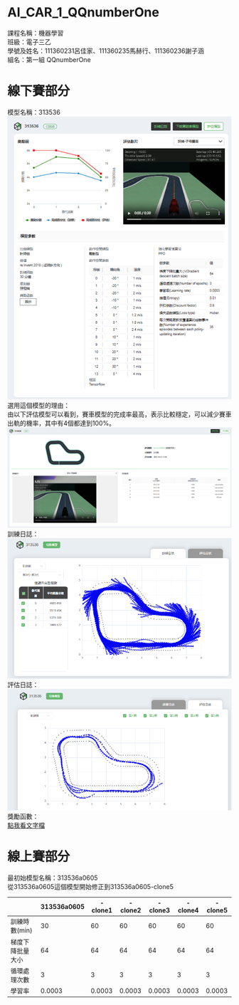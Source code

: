 # AI_CAR_1_QQnumberOne
課程名稱：機器學習<br>
班級：電子三乙<br>
學號及姓名：111360231呂佳家、111360235馬赫行、111360236謝子涵<br>
組名：第一組 QQnumberOne<br>

# 線下賽部分
模型名稱：313536<br>
![Logo](image/313536(1).png)<br>
選用這個模型的理由：<br>
由以下評估模型可以看到，賽車模型的完成率最高，表示比較穩定，可以減少賽車出軌的機率，其中有4個都達到100%。<br>
![Logo](image/313536(2).png)<br>
訓練日誌：<br>
![Logo](image/313536(3).png)<br>
評估日誌：<br>
![Logo](image/313536(4).png)<br>
獎勵函數：<br>
[點我看文字檔](reward%20funtion/313536.txt)<br>

# 線上賽部分
最初始模型名稱：313536a0605<br>
從313536a0605這個模型開始修正到313536a0605-clone5<br>

|  | 313536a0605 | -clone1 | -clone2 | -clone3 | -clone4 | -clone5 |
|------|-------------|--------------------|--------------------|--------------------|--------------------|--------------------|
| 訓練時數(min) | 30 | 60 | 60 | 60 | 60 | 60 |
| 梯度下降批量大小 | 64 | 64 | 64 | 64 | 64 | 64 |
| 循環處理次數 | 3 | 3 | 3 | 3 | 3 | 3 |
| 學習率<br> | 0.0003 | 0.0003 | 0.0003 | 0.0003 | 0.0003 | 0.0003 |


